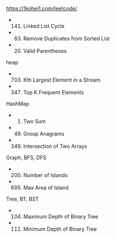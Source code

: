 https://1kohei1.com/leetcode/

- 141. Linked List Cycle

- 83. Remove Duplicates from Sorted List

- 20. Valid Parentheses

heap

- 703. Kth Largest Element in a Stream

- 347. Top K Frequent Elements

HashMap

- 1. Two Sum

- 49. Group Anagrams

- 349. Intersection of Two Arrays

Graph, BFS, DFS

- 200. Number of Islands

- 695. Max Area of Island

Tree, BT, BST

- 104. Maximum Depth of Binary Tree

- 111. Minimum Depth of Binary Tree
